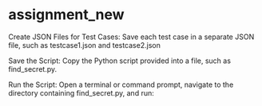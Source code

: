 # assignment_new
Create JSON Files for Test Cases: Save each test case in a separate JSON file, such as testcase1.json and testcase2.json

Save the Script: Copy the Python script provided into a file, such as find_secret.py.

Run the Script: Open a terminal or command prompt, navigate to the directory containing find_secret.py, and run:
